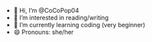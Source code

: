 - 👋 Hi, I’m @CoCoPop04
- 👀 I’m interested in reading/writing
- 🌱 I’m currently learning coding (very beginner)
- 😄 Pronouns: she/her


<!---
CoCoPop04/CoCoPop04 is a ✨ special ✨ repository because its `README.md` (this file) appears on your GitHub profile.
You can click the Preview link to take a look at your changes.
--->
